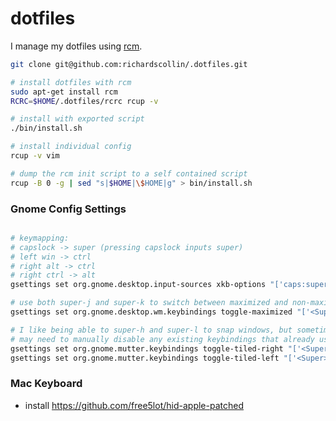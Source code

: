 # dotfiles

I manage my dotfiles using [rcm](http://thoughtbot.github.io/rcm/).

```bash
git clone git@github.com:richardscollin/.dotfiles.git

# install dotfiles with rcm
sudo apt-get install rcm
RCRC=$HOME/.dotfiles/rcrc rcup -v

# install with exported script
./bin/install.sh

# install individual config
rcup -v vim

# dump the rcm init script to a self contained script
rcup -B 0 -g | sed "s|$HOME|\$HOME|g" > bin/install.sh
```

### Gnome Config Settings

```bash

# keymapping:
# capslock -> super (pressing capslock inputs super)
# left win -> ctrl
# right alt -> ctrl
# right ctrl -> alt
gsettings set org.gnome.desktop.input-sources xkb-options "['caps:super', 'ctrl:rctrl_ralt', 'ctrl:ralt_rctrl', 'altwin:ctrl_win']"

# use both super-j and super-k to switch between maximized and non-maximized window
gsettings set org.gnome.desktop.wm.keybindings toggle-maximized "['<Super>k', '<Super>j']"

# I like being able to super-h and super-l to snap windows, but sometimes still like to be able to do super left/right
# may need to manually disable any existing keybindings that already use super-l and super-h
gsettings set org.gnome.mutter.keybindings toggle-tiled-right "['<Super>Right', '<Super>l']"
gsettings set org.gnome.mutter.keybindings toggle-tiled-left "['<Super>Left', '<Super>h']"
```

### Mac Keyboard

- install <https://github.com/free5lot/hid-apple-patched>
